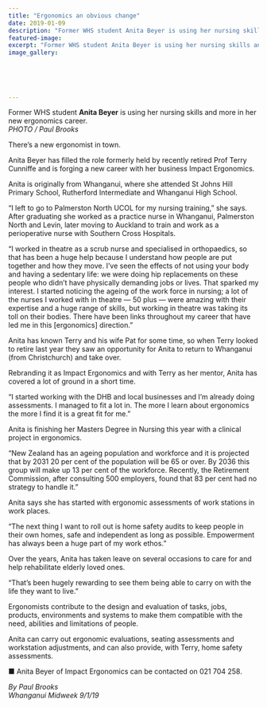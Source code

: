 ```yaml
---
title: "Ergonomics an obvious change"
date: 2019-01-09
description: "Former WHS student Anita Beyer is using her nursing skills and more in her new ergonomics career..."
featured-image: 
excerpt: "Former WHS student Anita Beyer is using her nursing skills and more in her new ergonomics career."
image_gallery:
    
    
    
    
    
---
```


<p>Former WHS student <strong>Anita Beyer</strong> is using her nursing skills and more in her new ergonomics career.<br /><em>PHOTO / Paul Brooks</em></p>
<p data-bind="text: $data">There&rsquo;s a new ergonomist in town.</p>
<p data-bind="text: $data">Anita Beyer has filled the role formerly held by recently retired Prof Terry Cunniffe and is forging a new career with her business Impact Ergonomics.</p>
<p data-bind="text: $data">Anita is originally from Whanganui, where she attended St Johns Hill Primary School, Rutherford Intermediate and Whanganui High School.</p>
<p data-bind="text: $data">&ldquo;I left to go to Palmerston North UCOL for my nursing training,&rdquo; she says. After graduating she worked as a practice nurse in Whanganui, Palmerston North and Levin, later moving to Auckland to train and work as a perioperative nurse with Southern Cross Hospitals.</p>
<p data-bind="text: $data">&ldquo;I worked in theatre as a scrub nurse and specialised in orthopaedics, so that has been a huge help because I understand how people are put together and how they move. I&rsquo;ve seen the effects of not using your body and having a sedentary life: we were doing hip replacements on these people who didn&rsquo;t have physically demanding jobs or lives. That sparked my interest. I started noticing the ageing of the work force in nursing; a lot of the nurses I worked with in theatre &mdash; 50 plus &mdash; were amazing with their expertise and a huge range of skills, but working in theatre was taking its toll on their bodies. There have been links throughout my career that have led me in this [ergonomics] direction.&rdquo;</p>
<p data-bind="text: $data">Anita has known Terry and his wife Pat for some time, so when Terry looked to retire last year they saw an opportunity for Anita to return to Whanganui (from Christchurch) and take over.</p>
<p data-bind="text: $data">Rebranding it as Impact Ergonomics and with Terry as her mentor, Anita has covered a lot of ground in a short time.</p>
<p data-bind="text: $data">&ldquo;I started working with the DHB and local businesses and I&rsquo;m already doing assessments. I managed to fit a lot in. The more I learn about ergonomics the more I find it is a great fit for me.&rdquo;</p>
<p data-bind="text: $data">Anita is finishing her Masters Degree in Nursing this year with a clinical project in ergonomics.</p>
<p data-bind="text: $data">&ldquo;New Zealand has an ageing population and workforce and it is projected that by 2031 20 per cent of the population will be 65 or over. By 2036 this group will make up 13 per cent of the workforce. Recently, the Retirement Commission, after consulting 500 employers, found that 83 per cent had no strategy to handle it.&rdquo;</p>
<p data-bind="text: $data">Anita says she has started with ergonomic assessments of work stations in work places.</p>
<p data-bind="text: $data">&ldquo;The next thing I want to roll out is home safety audits to keep people in their own homes, safe and independent as long as possible. Empowerment has always been a huge part of my work ethos.&rdquo;</p>
<p data-bind="text: $data">Over the years, Anita has taken leave on several occasions to care for and help rehabilitate elderly loved ones.</p>
<p data-bind="text: $data">&ldquo;That&rsquo;s been hugely rewarding to see them being able to carry on with the life they want to live.&rdquo;</p>
<p data-bind="text: $data">Ergonomists contribute to the design and evaluation of tasks, jobs, products, environments and systems to make them compatible with the need, abilities and limitations of people.</p>
<p data-bind="text: $data">Anita can carry out ergonomic evaluations, seating assessments and workstation adjustments, and can also provide, with Terry, home safety assessments.</p>
<p data-bind="text: $data">■ Anita Beyer of Impact Ergonomics can be contacted on 021 704 258.</p>
<p data-bind="text: $data"><em>By Paul Brooks</em><br /><em>Whanganui Midweek 9/1/19</em></p>

